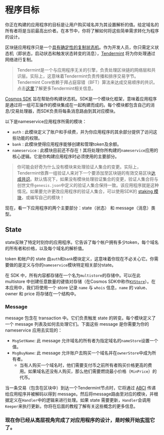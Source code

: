 # 程序目标

你正在构建的应用程序的目标是让用户购买域名并为其设置解析的值。给定域名的所有者将是当前最高出价者。在本节中，你将了解如何将这些简单需求转化为程序的设计。

区块链应用程序只是一个[具有确定性的复制状态机](https://en.wikipedia.org/wiki/State_machine_replication)。作为开发人员，你只需定义状态机（即状态，启动状态和触发状态转变的消息），[Tendermint](https://tendermint.com/docs/introduction/introduction.html) 将为你处理通过网络进行复制。

> Tendermint是一个与应用程序无关的引擎，负责处理区块链的网络层和共识层。实际上，这意味着Tendermint负责传播和排序交易字节。Tendermint Core依赖于拜占庭容错（BFT）算法来达成交易顺序的共识。点击[这里](https://tendermint.com/docs/introduction/introduction.html)了解更多Tendermint相关信息。

[Cosmos SDK](https://github.com/cosmos/cosmos-sdk/) 旨在帮助你构建状态机。SDK是一个模块化框架，意味着应用程序是通过将一组可互操作的模块集成在一起构建而成的。每个模块都包含自己的消息/交易处理器，而SDK负责将每条消息路由到其对应模块。

以下是nameservice应用程序所需的模块：

- `auth` : 此模块定义了账户和手续费，并为你应用程序的其余部分提供了访问这些功能的权限。
- `bank` : 此模块使得应用程序能够创建和管理token及余额。
- `nameservice` : 此模块目前还不存在！其将处理你所构建的`nameservice`应用的核心逻辑。它是你构建应用程序时必须使用的主要部分。

> 你可能会好奇为什么没有模块来处理验证人集合的变更。实际上，Tendermint依靠一组验证人来对下一个要添加至区块链的有效交易区块[达成共识](https://tendermint.com/docs/introduction/introduction.html#consensus-overview)。默认情况下，如果没有模块处理验证集合的变更，验证人集合将与创世文件`genesis.json`中定义的验证人集合保持一致。该应用程序就是这种情况。如果要允许更改应用程序的验证人集合，可以使用SDK的 [staking 模块](https://github.com/cosmos/cosmos-sdk/tree/develop/x/staking)，或编写自己的模块！

现在，看一下应用程序的两个主要部分：state（状态） 和 message（消息）类型。

## State

state反映了特定时刻你的应用程序。它告诉了每个帐户拥有多少token，每个域名的所有者和价格，以及每个域名的解析值。

token 和帐户的 state 由`auth`和`bank`模块定义，这意味着你现在不必关心它。你需要做的是定义与你的`nameservice`模块特定相关部分state。

在 SDK 中，所有内容都存储在一个名为`multistore`的存储中。可以在此 multistore 中创建任意数量的键值对存储（在Cosmos SDK中称作[`KVStore`](https://godoc.org/github.com/cosmos/cosmos-sdk/types#KVStore)）。在本应用中，我们将使用一个 store 记录 `name` 与 `whois` 信息，`name` 的 value、owner 和 price 将存储在一个结构中。

### Message

message 包含在 transaction 中。它们负责触发 state 的转变。每个模块定义了一个 message 列表及如何去处理它们。下面这些 message 是你需要为你的 nameservice 应用去实现的：

- `MsgSetName`: 此 message 允许域名的所有者为指定域名的`nameStore`设置一个值。
- `MsgBuyName`: 此 message 允许账户去购买一个域名并在`ownerStore`中成为所有者。
  - 当有人购买一个域名时，他们需要支付币之前所有者购买价格更高的费用。如果域名还没有人购买，那么他们需要燃烧最小价格（`MinPrice`）的代币。

当一条交易（包含在区块中）到达一个Tendermint节点时，它将通过 [ABCI](https://github.com/tendermint/tendermint/tree/master/abci) 传递给应用程序并被解码以得到 message。然后将message路由至对应的模块，并根据定义在`Handler`中的逻辑来进行处理。如果 state 需要更新，`Handler`会调用`Keeper`来执行更新。你将在后面的教程了解有关这些概念的更多信息。

### 现在你已经从高层视角完成了对应用程序的设计，是时候开始[实现](02-app-init.md)它了。

